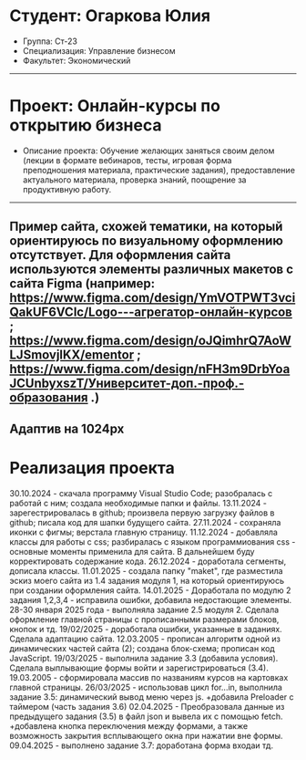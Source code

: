 # Студент: Огаркова Юлия
- Группа: Ст-23
- Специализация: Управление бизнесом
- Факультет: Экономический 
--- 
# Проект: Онлайн-курсы по открытию бизнеса
- Описание проекта: Обучение желающих заняться своим делом (лекции в формате вебинаров, тесты, игровая форма преподношения материала, практические задания), предоставление актуального материала, проверка знаний, поощрение за продуктивную работу.
---
Пример сайта, схожей тематики, на который ориентируюсь по визуальному оформлению отсутствует.
Для оформления сайта используются элементы различных макетов с сайта Figma (например: https://www.figma.com/design/YmVOTPWT3vciQakUF6VClc/Logo---агрегатор-онлайн-курсов ; 
                                                                                        https://www.figma.com/design/oJQimhrQ7AoWLJSmovjlKX/ementor ;
                                                                                        https://www.figma.com/design/nFH3m9DrbYoaJCUnbyxszT/Университет-доп.-проф.-образования .)
---
Адаптив на 1024px
---
# Реализация проекта
30.10.2024 - скачала программу Visual Studio Code; разобралась с работай с ним; создала необходимые папки и файлы.
13.11.2024 - зарегестрировалась в github; произвела первую загрузку файлов в github; писала код для шапки будущего сайта.
27.11.2024 - сохраняла иконки с фигмы; верстала главную страницу.
11.12.2024 - добавляла классы для работы с css; разбиралась с языком программиования css - основные моменты применила для сайта. В дальнейшем буду корректировать содержание кода.
26.12.2024 - доработала сегменты, дописала классы.
11.01.2025 - создала папку "maket", где разместила эскиз моего сайта из 1.4 задания модуля 1, на который ориентируюсь при создании оформления сайта. 
14.01.2025 - Доработала по модулю 2 задания 1,2,3,4 - исправила ошибки, добавила недостающие элементы.
28-30 января 2025 года - выполняла задание 2.5 модуля 2. Сделала оформление главной страницы с прописанными размерами блоков, кнопок и тд.
19/02/2025 - доработала ошибки, указанные в заданиях. Сделала адаптацию сайта.
12.03.2005 - прописан алгоритм одной из динамических частей сайта (2); создана блок-схема; прописан код JavaScript.
19/03/2025 - выполнила задание 3.3 (добавила условия). Сделала выплывающие формы войти и зарегистрироваться (3.4).
19.03.2005 - сформировала массив по названиям курсов на картовках главной страницы.
26/03/2025 -  использовав цикл for...in, выполнила задание 3.5: динамический вывод меню через js.
            +добавила Preloader с таймером (часть задания 3.6)
02.04.2025 - Преобразовала данные из предыдущего задания (3.5) в файл json и вывела их с помощью fetch.
            +добавлена кнопка переключения между формами, а также возможность закрытия всплывающего окна при нажатии вне формы.
09.04.2025 - выполнено задание 3.7: доработана форма входаи тд.